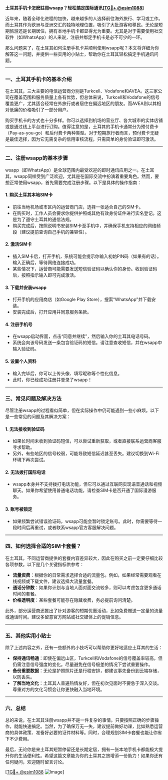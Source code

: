 **土耳其手机卡怎麽註冊wsapp？轻松搞定国际通讯[[TG💪+ @esim1088](https://t.me/s/esim1088)]**

近年来，随着全球化进程的加快，越来越多的人选择前往海外旅行、学习或工作。而土耳其作为欧洲与亚洲交汇的独特地理位置，吸引了大批游客和移民。无论是短期旅游还是长期居住，拥有本地手机卡都显得尤为重要。尤其是对于需要使用社交软件（如WhatsApp）的人来说，注册并绑定手机卡是必不可少的一环。

那么问题来了，在土耳其如何注册手机卡并顺利使用wsapp呢？本文将详细为你解答这一问题，并提供一些实用的小贴士，帮助你在土耳其轻松搞定手机通讯问题。

---

### 一、土耳其手机卡的基本介绍

在土耳其，三大主要的电信运营商分别是Turkcell、Vodafone和AVEA。这三家公司在覆盖范围和服务质量上各有优势，但总体来说，Turkcell和Vodafone的信号覆盖更广，尤其适合经常在外旅行或者居住在偏远地区的朋友。而AVEA则以其相对低廉的价格吸引了一部分用户。

购买手机卡的方式也十分多样。你可以选择到机场的营业厅、各大城市的实体店铺或是通过线上平台进行订购。值得注意的是，土耳其的手机卡通常分为预付费卡（Pay-as-you-go）和后付费卡两种类型。对于短期旅行者而言，预付费卡无疑是最佳选择，因为它无需复杂的信用审核流程，只需简单的身份验证即可激活。

---

### 二、注册wsapp的基本步骤

wsapp（即WhatsApp）是全球范围内最受欢迎的即时通讯应用之一。在土耳其，wsapp同样受到广泛欢迎，尤其是在国际交流中扮演着重要角色。然而，要想正常使用wsapp，首先需要完成注册步骤。以下是具体的操作指南：

#### 1. **购买土耳其本地SIM卡**
   - 前往当地机场或市区内的运营商门店，选择一张适合自己的SIM卡。
   - 在购买时，工作人员会要求你提供护照或其他有效身份证件进行实名登记。这是为了遵守土耳其的通信法规。
   - 购买完成后，按照说明书安装SIM卡至手机中，并确保手机支持相应的网络频段（建议提前查询自己手机的兼容性）。

#### 2. **激活SIM卡**
   - 插入SIM卡后，打开手机，系统可能会提示你输入初始PIN码（如果有的话）。输入正确后，等待网络连接成功。
   - 某些情况下，运营商可能需要发送短信验证码以确认你的身份。收到验证码后，按照指示输入即可完成激活。

#### 3. **下载并安装wsapp**
   - 打开手机的应用商店（如Google Play Store），搜索“WhatsApp”并下载安装。
   - 安装完成后，打开应用并同意服务条款。

#### 4. **注册手机号**
   - 在wsapp启动界面，点击“同意并继续”，然后输入你的土耳其电话号码。
   - 系统会向该号码发送一条包含验证码的短信。请注意查收短信，并在wsapp中输入验证码。

#### 5. **设置个人资料**
   - 输入完毕后，你可以上传头像、填写昵称等个性化信息。
   - 此时，你已经成功注册并登录了wsapp！

---

### 三、常见问题及解决方法

尽管注册wsapp的过程看似简单，但在实际操作中仍可能遇到一些小麻烦。以下是一些常见的问题及其解决方案：

#### 1. **无法接收到验证码**
   - 如果长时间未收到验证码短信，可以尝试重新获取，或者直接联系运营商客服寻求帮助。
   - 另外，有些地区的信号较弱，可能导致短信延迟甚至丢失。建议切换到Wi-Fi环境下再次尝试。

#### 2. **无法拨打国际电话**
   - wsapp本身并不支持拨打电话功能，但它可以通过互联网实现语音通话和视频聊天。如果你希望使用普通电话功能，请检查SIM卡是否开通了国际漫游服务。

#### 3. **账号被锁定**
   - 如果频繁尝试错误验证码，wsapp可能会暂时锁定账号。此时，你需要等待一段时间后再重试，或者联系wsapp官方客服解决问题。

---

### 四、如何选择合适的SIM卡套餐？

在土耳其，不同运营商提供的套餐内容差异较大，因此在购买之前一定要仔细比较各项参数。以下是几个关键指标供参考：

- **流量资费**：根据你的日常需求选择合适的流量包。例如，如果经常需要观看在线视频或下载文件，建议选择大流量套餐。
- **通话分钟数**：如果你计划与当地人面对面交流较多，则可以考虑包含更多通话时间的套餐。
- **价格透明度**：某些套餐可能存在隐藏收费，务必提前询问清楚。

此外，部分运营商还推出了针对游客的短期优惠活动，比如免费赠送一定量的流量或通话时间。建议多留意官方网站或社交媒体上的促销信息。

---

### 五、其他实用小贴士

除了上述内容之外，还有一些额外的小技巧可以帮助你更好地适应土耳其的生活：

- **保持通讯畅通**：即使在偏远山区，Turkcell和Vodafone的信号覆盖率较高，但仍需注意信号强度的变化。尽量避免在信号极差的情况下尝试重要操作。
- **备份重要数据**：无论是护照照片还是行程安排，都建议事先备份到云端存储，以防丢失。
- **了解当地文化**：土耳其人普遍热情友好，但在初次见面时不要急于深入交谈。尊重对方的文化习惯会让你更快融入当地环境。

---

### 六、总结

总的来说，在土耳其注册wsapp并不是一件复杂的事情，只要按照正确的步骤操作，就能快速搞定。当然，为了确保万无一失，建议提前做好功课，比如熟悉运营商的具体政策、准备好必要的证件材料等。同时，合理规划SIM卡套餐也能让你省下不少费用。

最后，无论你是来土耳其短暂停留还是长期定居，拥有一张本地手机卡都能极大提升你的生活便利性。希望这篇文章能为你的土耳其之旅增添一份助力！如果你还有任何疑问，欢迎随时留言讨论。

[[TG💪+ @esim1088](https://t.me/s/esim1088) ![Image](https://i.postimg.cc/4NQfJmqS/Snipaste-2025-05-13-00-14-12.png)]